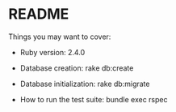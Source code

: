# README

Things you may want to cover:

* Ruby version: 2.4.0

* Database creation: rake db:create

* Database initialization: rake db:migrate

* How to run the test suite: bundle exec rspec
